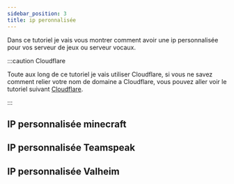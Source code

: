 ```yaml
---
sidebar_position: 3
title: ip peronnalisée
---
```

Dans ce tutoriel je vais vous montrer comment avoir une ip personnalisée pour vos serveur de jeux ou serveur vocaux.

:::caution Cloudflare

Toute aux long de ce tutoriel je vais utiliser Cloudflare, si vous ne savez comment relier votre nom de domaine a Cloudflare, vous pouvez aller voir le tutoriel suivant <a href="cloudflare" target="_blank">Cloudflare</a>.

:::

## IP personnalisée minecraft

## IP personnalisée Teamspeak

## IP personnalisée Valheim